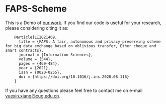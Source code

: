 # FAPS-Scheme

This is a Demo of [our work](https://www.sciencedirect.com/science/article/abs/pii/S0020025520308823). If you find our code is useful for your research, please considering citing it as:

        @article{LI2021469,
          title = {FAPS: A fair, autonomous and privacy-preserving scheme for big data exchange based on oblivious transfer, Ether cheque and smart contracts},
          journal = {Information Sciences},
          volume = {544},
          pages = {469-484},
          year = {2021},
          issn = {0020-0255},
          doi = {https://doi.org/10.1016/j.ins.2020.08.116}
        }

If you have any questions please feel free to contact me on e-mail yuexin.xiang@cug.edu.cn.
